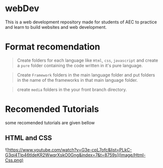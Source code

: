 # webDev
This is a web development repository made for students of AEC to practice and learn to build websites and web development.

# Format recomendation
> Create folders for each language like `Html`, `css`, `javascript` and create a `pure` folder containing the code written in it's pure language.

> Create `Framework` folders in the main language folder and put folders in the name of the frameworks in that main language folder.

>create `media` folders in the your front branch directory.

# Recomended Tutorials
some recomended tutorials are given bellow

## HTML and CSS
![https://www.youtube.com/watch?v=G3e-cpL7ofc&list=PLkC-G3qi4Tlp46tIdeKR2WwqrXskO0Gng&index=7&t=8759s](Image/Html-Css.png)
